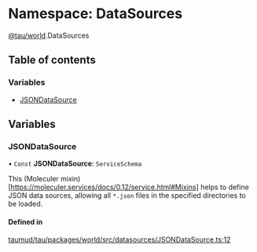 # Namespace: DataSources

[@tau/world](tau_world.md).DataSources

## Table of contents

### Variables

- [JSONDataSource](tau_world.DataSources.md#jsondatasource)

## Variables

### JSONDataSource

• `Const` **JSONDataSource**: `ServiceSchema`

This (Moleculer mixin)[https://moleculer.services/docs/0.12/service.html#Mixins] helps to
define JSON data sources, allowing all `*.json` files in the specified directories to be loaded.

#### Defined in

[taumud/tau/packages/world/src/datasources/JSONDataSource.ts:12](https://github.com/tau-mud/tau/blob/9ec4b58/packages/world/src/datasources/JSONDataSource.ts#L12)
